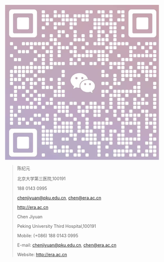 ![Wechat](QRcode.jpg)


>陈纪元
>
>北京大学第三医院,100191
>
>188 0143 0995
>
>chenjiyuan@pku.edu.cn, chen@era.ac.cn
>
>http://era.ac.cn
>
>
>
>Chen Jiyuan
>
>Peking University Third Hospital,100191 
>
>Mobile: (+086) 188 0143 0995
>
>E-mail: chenjiyuan@pku.edu.cn, chen@era.ac.cn
>
>Website: http://era.ac.cn